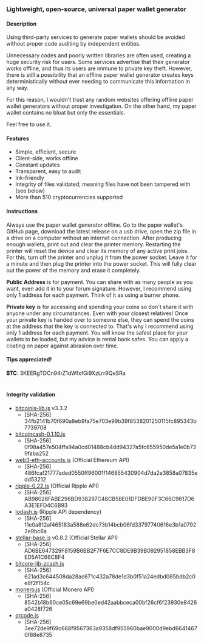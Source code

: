 ### Lightweight, open-source, universal paper wallet generator

#### Description
Using third-party services to generate paper wallets should be avoided without proper code auditing by independent entities.   

Unnecessary codes and poorly written libraries are often used, creating a huge security risk for users. Some services advertise that their generator works offline, and thus its users are immune to private key theft. However, there is still a possibility that an offline paper wallet generator creates keys deterministically without ever needing to communicate this information in any way.   

For this reason, I wouldn't trust any random websites offering offline paper wallet generators without proper investigation. On the other hand, my paper wallet contains no bloat but only the essentials.   

Feel free to use it.

#### Features
* Simple, efficient, secure
* Client-side, works offline
* Constant updates
* Transparent, easy to audit
* Ink-friendly
* Integrity of files validated; meaning files have not been tampered with (see below)
* More than 510 cryptocurrencies supported

#### Instructions

Always use the paper wallet generator offline. Go to the paper wallet's GitHub page, download the latest release on a usb drive, open the zip file in a drive on a computer without an internet connection. After producing enough wallets, print out and clear the printer memory. Restarting the printer will reset the device and clear its memory of any active print jobs. For this, turn off the printer and unplug it from the power socket. Leave it for a minute and then plug the printer into the power socket. This will fully clear out the power of the memory and erase it completely.

**Public Address** is for payment. You can share with as many people as you want, even add it in to your forum signature. However, I recommend using only 1 address for each payment. Think of it as using a burner phone.

**Private key** is for accessing and spending your coins so don't share it with anyone under any circumstances. Even with your closest relatives! Once your private key is handed over to someone else, they can spend the coins at the address that the key is connected to. That's why I recommend using only 1 address for each payment. You will know the safest place for your wallets to be loaded, but my advice is rental bank safes. You can apply a coating on paper against abrasion over time.

#### Tips appreciated!  
**BTC**: 3KEERgTDCn94rZ1dWfxfGi9XzLrr9QeSRa    

#
#### Integrity validation
* [bitcoinjs-lib.js](https://github.com/bitcoinjs/bitcoinjs-lib) v3.3.2
	* [SHA-256] 34fb2141b70f690a8eb9fa75e703e99b39f8538201250115fc895343b7739708
* [bitcoincash-0.1.10.js](https://github.com/bitcoincashjs/bitcoincashjs)
	* [SHA-256] 0f98a457e504ffa94a0cd01488cb4dd94327a5fc655950de5a1e0b739faba252
* [web3-eth-accounts.js](https://github.com/ethereum/web3.js) (Official Ethereum API)
	* [SHA-256] 486fcaf21777aded0550ff96001f146855430904d7da2e3858a07835edd53212
* [ripple-0.22.js](https://github.com/ripple/ripple-lib/releases) (Official Ripple API)
	* [SHA-256] AB98026FABE296BD938297C48CB58E01DFDBE90F3C66C9617D6A3E1EFD4C6B93
* [lodash.js](https://github.com/lodash/lodash) (Ripple API dependency)
	* [SHA-256] 11e0a812af465183a588e62dc73b14bcb06fd33797740616e3b1a07922e9bc6a
* [stellar-base.js](https://github.com/stellar/bower-js-stellar-base) v0.8.2 (Official Stellar API)
	* [SHA-256] AD6BE647329F8159B6BB2F7F6E7CC8DE9B39B092951858EBB3F8ED5A1C66C8F4
* [bitcore-lib-zcash.js](https://github.com/bitmex/zcash-bitcore-lib)
	* [SHA-256] 621ad3c644508da28ac671c432a78de1d3b0f51a24edbd065bdb2c0e8f2f154c
* [monero.js](https://github.com/monero-project/monero) (Official Monero API)
	* [SHA-256] 8542b18b60ce05c69e69be0ed42aabbceca00bf26cf6f23930e8426a0428f726
* [qrcode.js](https://github.com/davidshimjs/qrcodejs)
	* [SHA-256] 3ee72de9f69c668f9567363a9358df955960bae9000d9ebd66414670f88e8735
